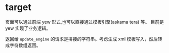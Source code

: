 # target

页面可以通过前端 yew 形式,也可以直接通过模板引擎(askama tera) 等。
目前是 yew 实现了业务逻辑。

返回给 `update_engine` 的请求是拼接的字符串。考虑生成 xml 模板写入，然后转成字符数组返回。
